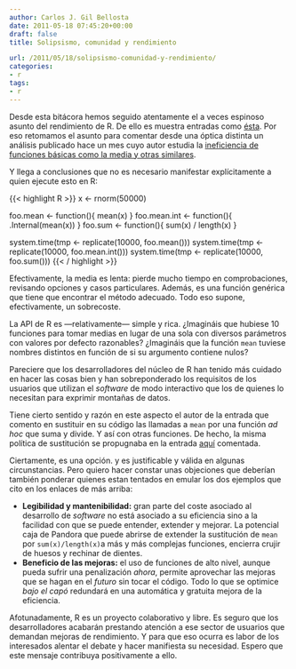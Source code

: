 ```yaml
---
author: Carlos J. Gil Bellosta
date: 2011-05-18 07:45:20+00:00
draft: false
title: Solipsismo, comunidad y rendimiento

url: /2011/05/18/solipsismo-comunidad-y-rendimiento/
categories:
- r
tags:
- r
---
```


Desde esta bitácora hemos seguido atentamente el a veces espinoso asunto del rendimiento de R. De ello es muestra entradas como [ésta](http://www.datanalytics.com/2011/03/16/parentesis-corchetes-y-rendimiento-en-r/). Por eso retomamos el asunto para comentar desde una óptica distinta un análisis publicado hace un mes cuyo autor estudia la [ineficiencia de funciones básicas como la media y otras similares](http://lookingatdata.blogspot.com/2011/04/speeding-up-r-computations.html).

Y llega a conclusiones que no es necesario manifestar explícitamente a quien ejecute esto en R:







{{< highlight R >}}
x <- rnorm(50000)

foo.mean <- function(){ mean(x) }
foo.mean.int <- function(){ .Internal(mean(x)) }
foo.sum  <- function(){ sum(x) / length(x) }

system.time(tmp <- replicate(10000, foo.mean()))
system.time(tmp <- replicate(10000, foo.mean.int()))
system.time(tmp <- replicate(10000, foo.sum()))
{{< / highlight >}}







Efectivamente, la media es lenta: pierde mucho tiempo en comprobaciones, revisando opciones y casos particulares. Además, es una función genérica que tiene que encontrar el método adecuado. Todo eso supone, efectivamente, un sobrecoste.

La API de R es —relativamente— simple y rica. ¿Imagináis que hubiese 10 funciones para tomar medias en lugar de una sola con diversos parámetros con valores por defecto razonables? ¿Imagináis que la función `mean` tuviese nombres distintos en función de si su argumento contiene nulos?

Pareciere que los desarrolladores del núcleo de R han tenido más cuidado en hacer las cosas bien y han sobreponderado los requisitos de los usuarios que utilizan el _software_ de modo interactivo que los de quienes lo necesitan para exprimir montañas de datos.

Tiene cierto sentido y razón en este aspecto el autor de la entrada que comento en sustituir en su código las llamadas a `mean` por una función _ad hoc_ que suma y divide. Y así con otras funciones. De hecho, la misma política de sustitución se propugnaba en la entrada [aquí](http://www.datanalytics.com/2011/05/13/consejos-para-utilizar-r-en-produccion) comentada.

Ciertamente, es una opción. y es justificable y válida en algunas circunstancias. Pero quiero hacer constar unas objeciones que deberían también ponderar quienes estan tentados en emular los dos ejemplos que cito en los enlaces de más arriba:



* **Legibilidad y mantenibilidad:** gran parte del coste asociado al desarrollo de _software_ no está asociado a su eficiencia sino a la facilidad con que se puede entender, extender y mejorar. La potencial caja de Pandora que puede abrirse de extender la sustitución de  `mean` por `sum(x)/length(x)`a más y más complejas funciones, encierra crujir de huesos y rechinar de dientes.
* **Beneficio de las mejoras:** el uso de funciones de alto nivel, aunque pueda sufrir una penalización _ahora_, permite aprovechar las mejoras que se hagan en el _futuro_ sin tocar el código. Todo lo que se optimice _bajo el capó_ redundará en una automática y gratuita mejora de la eficiencia.

Afotunadamente, R es un proyecto colaborativo y libre. Es seguro que los desarrolladores acabarán prestando atención a ese sector de usuarios que demandan mejoras de rendimiento. Y para que eso ocurra es labor de los interesados alentar el debate y hacer manifiesta su necesidad. Espero que este mensaje contribuya positivamente a ello.
